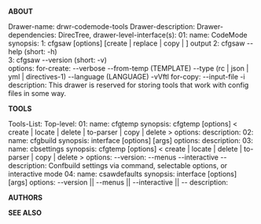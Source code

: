 **ABOUT**

Drawer-name: drwr-codemode-tools
Drawer-description: 
Drawer-dependencies: DirecTree, 
drawer-level-interface(s): 
  01:
    name: CodeMode
    synopsis: 
      1: cfgsaw [options] [create | replace | copy | ] output
      2: cfgsaw --help (short: -h)  
      3: cfgsaw --version  (short: -v)  
    options: 
      for-create: --verbose --from-temp (TEMPLATE) --type (rc | json | yml | directives-1) --language (LANGUAGE)  -vVftl
      for-copy: --input-file     -i
    description: This drawer is reserved for storing tools that work with config files in some way.

**TOOLS**

Tools-List:
  Top-level:
    01:
      name: cfgtemp 
      synopsis: cfgtemp [options] < create | locate | delete | to-parser | copy | delete >
      options:
      description:
    02:
      name: cfgbuild
      synopsis: interface [options] [args]
      options:
      description:
    03:
      name: cbsettings 
      synopsis: cfgtemp [options] < create | locate | delete | to-parser | copy | delete >
      options:
        --version:
        --menus
        --interactive
        --
      description: Confbuild settings via command, selectable options, or interactive mode
    04:
      name: csawdefaults
      synopsis: interface [options] [args]
      options: --version || --menus || --interactive || --
      description:

**AUTHORS**

**SEE ALSO**
